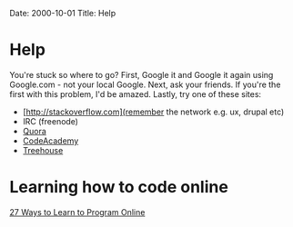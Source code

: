 Date: 2000-10-01
Title: Help

# Help
You're stuck so where to go? First, Google it and Google it again using Google.com - not your local Google. Next, ask your friends. If you're the first with this problem, I'd be amazed. Lastly, try one of these sites:

- [http://stackoverflow.com](remember the network e.g. ux, drupal etc)
- IRC (freenode)
- [Quora](http://quora.com)
- [CodeAcademy](http://www.codecademy.com/)
- [Treehouse](http://teamtreehouse.com/)


# Learning how to code online

[27 Ways to Learn to Program Online](http://thenextweb.com/dd/2012/10/21/so-you-want-to-be-a-programmer-huh-heres-25-ways-to-learn-online/)

